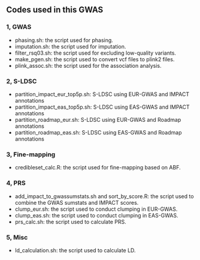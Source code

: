 ## Codes used in this GWAS

### 1, GWAS
- phasing.sh: the script used for phasing.
- imputation.sh: the script used for imputation.
- filter_rsq03.sh: the script used for excluding low-quality variants.
- make_pgen.sh: the script used to convert vcf files to plink2 files.
- plink_assoc.sh: the script used for the association analysis.

### 2, S-LDSC
- partition_impact_eur_top5p.sh: S-LDSC using EUR-GWAS and IMPACT annotations
- partition_impact_eas_top5p.sh: S-LDSC using EAS-GWAS and IMPACT annotations
- partition_roadmap_eur.sh: S-LDSC using EUR-GWAS and Roadmap annotations
- partition_roadmap_eas.sh: S-LDSC using EAS-GWAS and Roadmap annotations

### 3, Fine-mapping
- credibleset_calc.R: the script used for fine-mapping based on ABF.

### 4, PRS
- add_impact_to_gwassumstats.sh and sort_by_score.R: the script used to combine the GWAS sumstats and IMPACT scores.
- clump_eur.sh: the script used to conduct clumping in EUR-GWAS.
- clump_eas.sh: the script used to conduct clumping in EAS-GWAS.
- prs_calc.sh: the script used to calculate PRS.

### 5, Misc
- ld_calculation.sh: the script used to calculate LD.
